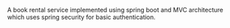 A book rental service implemented using spring boot and MVC architecture which uses spring security for basic authentication.
